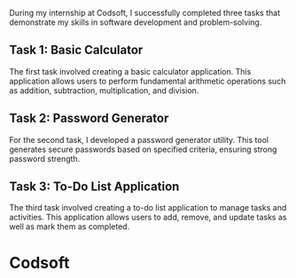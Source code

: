 During my internship at Codsoft, I successfully completed three tasks that demonstrate my skills in software development and problem-solving.

## Task 1: Basic Calculator

The first task involved creating a basic calculator application. This application allows users to perform fundamental arithmetic operations such as addition, subtraction, multiplication, and division.

## Task 2: Password Generator

For the second task, I developed a password generator utility. This tool generates secure passwords based on specified criteria, ensuring strong password strength.

## Task 3: To-Do List Application

The third task involved creating a to-do list application to manage tasks and activities. This application allows users to add, remove, and update tasks as well as mark them as completed.
# Codsoft
